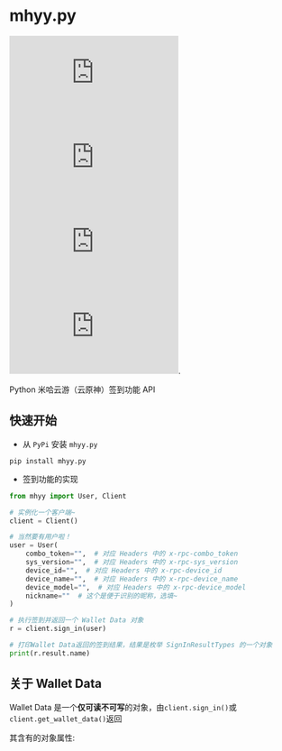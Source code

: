 # mhyy.py

![LICENSE](https://img.shields.io/github/license/GuangChen2333/mhyy.py?style=flat-square)
![PyP](https://img.shields.io/pypi/v/mhyy.py?style=flat-square)
![Python](https://img.shields.io/pypi/pyversions/mhyy.py?style=flat-square)
![STARS](https://img.shields.io/github/stars/GuangChen2333/mhyy.py?style=flat-square).

Python 米哈云游（云原神）签到功能 API

## 快速开始

- 从 `PyPi` 安装 `mhyy.py`

```shell
pip install mhyy.py
```

- 签到功能的实现

```python
from mhyy import User, Client

# 实例化一个客户端~
client = Client()

# 当然要有用户啦！
user = User(
    combo_token="",  # 对应 Headers 中的 x-rpc-combo_token
    sys_version="",  # 对应 Headers 中的 x-rpc-sys_version
    device_id="",  # 对应 Headers 中的 x-rpc-device_id
    device_name="",  # 对应 Headers 中的 x-rpc-device_name
    device_model="",  # 对应 Headers 中的 x-rpc-device_model
    nickname=""  # 这个是便于识别的昵称，选填~
)

# 执行签到并返回一个 Wallet Data 对象
r = client.sign_in(user)

# 打印Wallet Data返回的签到结果，结果是枚举 SignInResultTypes 的一个对象
print(r.result.name)
```

## 关于 Wallet Data

Wallet Data 是一个**仅可读不可写**的对象，由`client.sign_in()`或`client.get_wallet_data()`返回

其含有的对象属性:


